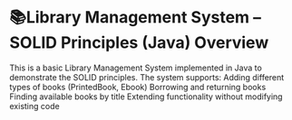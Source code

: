 📚Library Management System – SOLID Principles (Java) 
Overview
=========
This is a basic Library Management System implemented in Java to demonstrate the SOLID principles.
The system supports:
Adding different types of books (PrintedBook, Ebook)
Borrowing and returning books
Finding available books by title
Extending functionality without modifying existing code